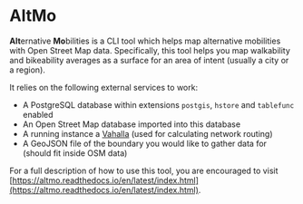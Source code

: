 # AltMo

**Alt**ernative **Mo**bilities is a CLI tool which helps map alternative mobilities with Open Street Map data.
Specifically, this tool helps you map walkability and bikeability averages as a surface for an area of intent
(usually a city or a region).

It relies on the following external services to work:

- A PostgreSQL database within extensions `postgis`, `hstore` and `tablefunc` enabled
- An Open Street Map database imported into this database
- A running instance a [Vahalla](https://valhalla.readthedocs.io/en/latest/) (used for calculating network routing)
- A GeoJSON file of the boundary you would like to gather data for (should fit inside OSM data)

For a full description of how to use this tool, you are encouraged to visit 
[https://altmo.readthedocs.io/en/latest/index.html](https://altmo.readthedocs.io/en/latest/index.html).
